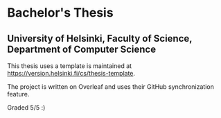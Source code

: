 #  Bachelor's Thesis
## University of Helsinki, Faculty of Science, Department of Computer Science

This thesis uses a template is maintained at https://version.helsinki.fi/cs/thesis-template.

The project is written on Overleaf and uses their GitHub synchronization feature.

Graded 5/5 :)
